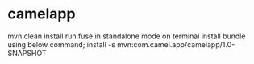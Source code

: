 # camelapp
mvn clean install
run fuse in standalone mode
on terminal install bundle using below command;
install -s mvn:com.camel.app/camelapp/1.0-SNAPSHOT

